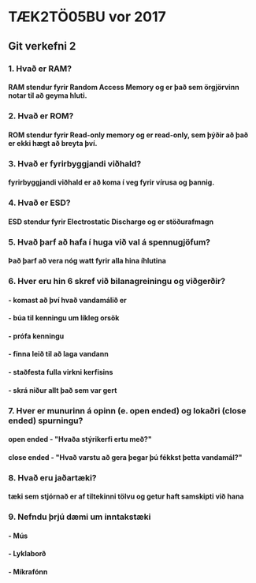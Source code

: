 # TÆK2TÖ05BU vor 2017
## Git verkefni 2

### 1. Hvað er RAM?
#### RAM stendur fyrir Random Access Memory og er það sem örgjörvinn notar til að geyma hluti.
### 2. Hvað er ROM?
#### ROM stendur fyrir Read-only memory og er read-only, sem þýðir að það er ekki hægt að breyta því.
### 3. Hvað er fyrirbyggjandi viðhald?
#### fyrirbyggjandi viðhald er að koma í veg fyrir vírusa og þannig.
### 4. Hvað er ESD?
#### ESD stendur fyrir Electrostatic Discharge og er stöðurafmagn
### 5. Hvað þarf að hafa í huga við val á spennugjöfum?
#### Það þarf að vera nóg watt fyrir alla hina íhlutina
### 6. Hver eru hin 6 skref við bilanagreiningu og viðgerðir?
#### - komast að því hvað vandamálið er
#### - búa til kenningu um líkleg orsök
#### - prófa kenningu
#### - finna leið til að laga vandann
#### - staðfesta fulla virkni kerfisins
#### - skrá niður allt það sem var gert
### 7. Hver er munurinn á opinn (e. open ended) og lokaðri (close ended) spurningu?
#### open ended - "Hvaða stýrikerfi ertu með?"
#### close ended - "Hvað varstu að gera þegar þú fékkst þetta vandamál?"
### 8. Hvað eru jaðartæki?
#### tæki sem stjórnað er af tiltekinni tölvu og getur haft samskipti við hana
### 9. Nefndu þrjú dæmi um inntakstæki
#### - Mús
#### - Lyklaborð
#### - Míkrafónn
